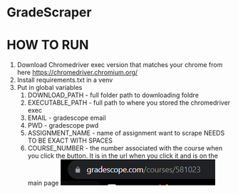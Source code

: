 # GradeScraper

# HOW TO RUN 
1. Download Chromedriver exec version that matches your chrome from here https://chromedriver.chromium.org/
2. Install requirements.txt in a venv
3. Put in global variables
    1. DOWNLOAD_PATH - full folder path to downloading foldre
    2. EXECUTABLE_PATH - full path to where you stored the chromedriver exec
    3. EMAIL - gradescope email
    4. PWD - gradescope pwd
    5. ASSIGNMENT_NAME - name of assignment want to scrape NEEDS TO BE EXACT WITH SPACES
    6. COURSE_NUMBER - the number associated with the course when you click the button. It is in the url when you click it and is on the main page
    ![Alt text](image.png)